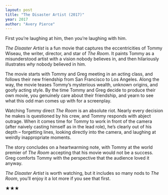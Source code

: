 ```yaml
---
layout: post
title: "The Disaster Artist (2017)"
year: 2017
author: "Avery Pierce"
---
```


First you’re laughing at him, then you’re laughing with him.

*The Disaster Artist* is a fun movie that captures the eccentricities of Tommy Wiseau, the writer, director, and star of *The Room*. It paints Tommy as a misunderstood artist with a vision nobody believes in, and then hilariously illustrates *why* nobody believed in him.

The movie starts with Tommy and Greg meeting in an acting class, and follows their new friendship from San Francisco to Los Angeles. Along the way, the movie teases Tommy’s mysterious wealth, unknown origins, and goofy acting style. By the time Tommy and Greg decide to produce their own movie, you genuinely care about their friendship, and yearn to see what this odd man comes up with for a screenplay.

Watching Tommy direct *The Room* is an absolute riot. Nearly every decision he makes is questioned by his crew, and Tommy responds with abject outrage. When it comes time for Tommy to work in front of the camera (after naively casting himself as in the lead role), he’s clearly out of his depth – forgetting lines, looking directly into the camera, and laughing at weirdly inappropriate moments.

The story concludes on a heartwarming note, with Tommy at the world premier of *The Room* accepting that his movie would not be a success. Greg comforts Tommy with the perspective that the audience loved it anyway.

*The Disaster Artist* is worth watching, but it includes so many nods to *The Room*, you’ll enjoy it a lot more if you see that first.

★★★